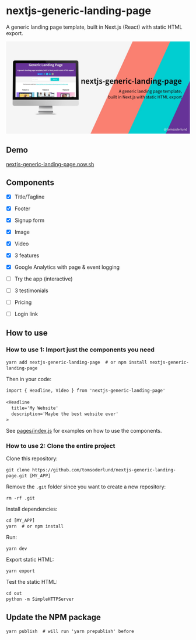# nextjs-generic-landing-page

A generic landing page template, built in Next.js (React) with static HTML export.

![nextjs-generic-landing-page](docs/github_preview.jpg)


## Demo

[nextjs-generic-landing-page.now.sh](https://nextjs-generic-landing-page.now.sh/)


## Components

- [x] Title/Tagline
- [x] Footer
- [x] Signup form
- [x] Image
- [x] Video
- [x] 3 features
- [x] Google Analytics with page & event logging
- [ ] Try the app (interactive)
- [ ] 3 testimonials
- [ ] Pricing
- [ ] Login link


## How to use

### How to use 1: Import just the components you need

    yarn add nextjs-generic-landing-page  # or npm install nextjs-generic-landing-page

Then in your code:

    import { Headline, Video } from 'nextjs-generic-landing-page'

    <Headline
      title='My Website'
      description='Maybe the best website ever'
    >

See [pages/index.js](pages/index.js) for examples on how to use the components.

### How to use 2: Clone the entire project

Clone this repository:

    git clone https://github.com/tomsoderlund/nextjs-generic-landing-page.git [MY_APP]

Remove the `.git` folder since you want to create a new repository:

    rm -rf .git

Install dependencies:

    cd [MY_APP]
    yarn  # or npm install

Run:

    yarn dev

Export static HTML:

    yarn export

Test the static HTML:

    cd out
    python -m SimpleHTTPServer


## Update the NPM package

    yarn publish  # will run 'yarn prepublish' before
